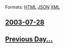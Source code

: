 
Formats: [HTML](2003/07/28/index.html)  [JSON](2003/07/28/index.json)  [XML](2003/07/28/index.xml)  

## [2003-07-28](/news/2003/07/28/index.md)

## [Previous Day...](/news/2003/07/27/index.md)

